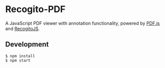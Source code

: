 # Recogito-PDF

A JavaScript PDF viewer with annotation functionality, powered by [PDF.js](https://mozilla.github.io/pdf.js/) and [RecogitoJS](https://github.com/recogito/recogito-js).

## Development

```shell
$ npm install
$ npm start
```
